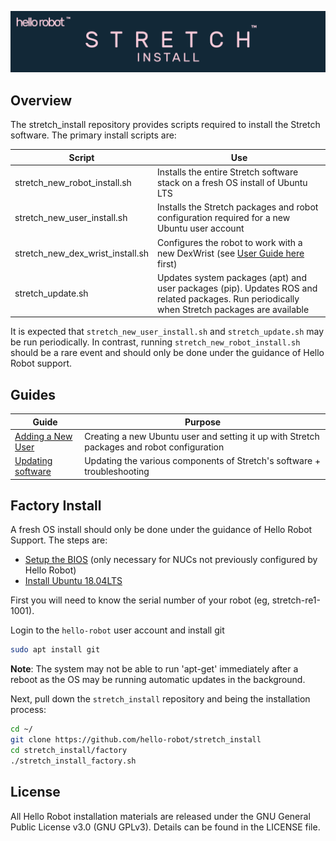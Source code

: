 ![](./images/banner.png)

## Overview

The stretch_install repository provides scripts required to install the Stretch software. The primary install scripts are:

| Script                           | Use                                                          |
| ------------------------------   | ------------------------------------------------------------ |
| stretch_new_robot_install.sh     | Installs the entire Stretch software stack on a fresh OS install of Ubuntu LTS |
| stretch_new_user_install.sh      | Installs the Stretch packages and robot configuration required for a new Ubuntu user account |
| stretch_new_dex_wrist_install.sh | Configures the robot to work with a new DexWrist (see [User Guide here](https://docs.hello-robot.com/dex_wrist_user_guide/) first) |
| stretch_update.sh                | Updates system packages (apt) and user packages (pip). Updates ROS and related packages. Run periodically when Stretch packages are available |

It is expected that `stretch_new_user_install.sh` and `stretch_update.sh` may be run periodically. In contrast, running `stretch_new_robot_install.sh` should be a rare event and should only be done under the guidance of Hello Robot support.

## Guides

| Guide                                       | Purpose                                                                    |
| ------------------------------------------- | -------------------------------------------------------------------------- |
| [Adding a New User](./docs/add_new_user.md) | Creating a new Ubuntu user and setting it up with Stretch packages and robot configuration |
| [Updating software](./docs/updating_software.md) | Updating the various components of Stretch's software + troubleshooting |

## Factory Install 


A fresh OS install should only be done under the guidance of Hello Robot Support. The steps are:

* [Setup the BIOS](./docs/configure_BIOS.md)  (only necessary for NUCs not previously configured by Hello Robot)
* [Install  Ubuntu 18.04LTS](./docs/install_ubuntu_18.04.md)

First you will need to know the serial number of your robot (eg, stretch-re1-1001). 

Login to the `hello-robot` user account and install git

```bash
sudo apt install git
```

**Note**: The system may not be able to run 'apt-get' immediately after a reboot as the OS may be running automatic updates in the background.

Next, pull down the `stretch_install` repository and being the installation process:

```bash
cd ~/
git clone https://github.com/hello-robot/stretch_install
cd stretch_install/factory
./stretch_install_factory.sh
```




## License

All Hello Robot installation materials are released under the GNU General Public License v3.0 (GNU GPLv3). Details can be found in the LICENSE file.

